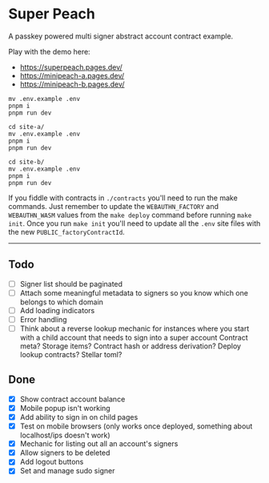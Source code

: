 # Super Peach

A passkey powered multi signer abstract account contract example.

Play with the demo here:
- https://superpeach.pages.dev/
- https://minipeach-a.pages.dev/
- https://minipeach-b.pages.dev/

```
mv .env.example .env
pnpm i
pnpm run dev
```

```
cd site-a/
mv .env.example .env
pnpm i
pnpm run dev
```

```
cd site-b/
mv .env.example .env
pnpm i
pnpm run dev
```

If you fiddle with contracts in `./contracts` you'll need to run the make commands. Just remember to update the `WEBAUTHN_FACTORY` and `WEBAUTHN_WASM` values from the `make deploy` command before running `make init`. Once you run `make init` you'll need to update all the `.env` site files with the new `PUBLIC_factoryContractId`. 

---

## Todo
- [ ] Signer list should be paginated
- [ ] Attach some meaningful metadata to signers so you know which one belongs to which domain
- [ ] Add loading indicators
- [ ] Error handling
- [ ] Think about a reverse lookup mechanic for instances where you start with a child account that needs to sign into a super account
    Contract meta?
    Storage items?
    Contract hash or address derivation?
    Deploy lookup contracts?
    Stellar toml?

## Done
- [x] Show contract account balance
- [x] Mobile popup isn't working
- [x] Add ability to sign in on child pages
- [x] Test on mobile browsers (only works once deployed, something about localhost/ips doesn't work)
- [x] Mechanic for listing out all an account's signers
- [x] Allow signers to be deleted
- [x] Add logout buttons
- [x] Set and manage sudo signer
